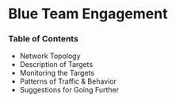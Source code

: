 # Blue Team Engagement

### Table of Contents

- Network Topology
- Description of Targets
- Monitoring the Targets
- Patterns of Traffic & Behavior
- Suggestions for Going Further

